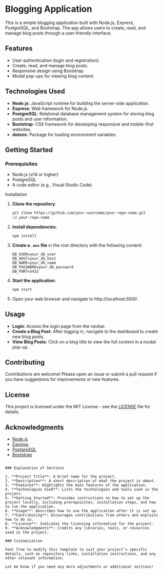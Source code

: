 
# Blogging Application

This is a simple blogging application built with Node.js, Express, PostgreSQL, and Bootstrap. The app allows users to create, read, and manage blog posts through a user-friendly interface.

## Features

- User authentication (login and registration).
- Create, read, and manage blog posts.
- Responsive design using Bootstrap.
- Modal pop-ups for viewing blog content.

## Technologies Used

- **Node.js**: JavaScript runtime for building the server-side application.
- **Express**: Web framework for Node.js.
- **PostgreSQL**: Relational database management system for storing blog posts and user information.
- **Bootstrap**: CSS framework for developing responsive and mobile-first websites.
- **dotenv**: Package for loading environment variables.

## Getting Started

### Prerequisites

- Node.js (v14 or higher)
- PostgreSQL
- A code editor (e.g., Visual Studio Code)

 Installation

1. **Clone the repository**:

   ```bash
   git clone https://github.com/your-username/your-repo-name.git
   cd your-repo-name
   ```

2. **Install dependencies**:

   ```bash
   npm install
   ```

3. **Create a `.env` file** in the root directory with the following content:

   ```plaintext
   DB_USER=your_db_user
   DB_HOST=your_db_host
   DB_NAME=your_db_name
   DB_PASSWORD=your_db_password
   DB_PORT=5432
   ```

4. **Start the application**:

   ```bash
   npm start
   ```

5. Open your web browser and navigate to http://localhost:3000`.

## Usage

- **Login**: Access the login page from the navbar.
- **Create a Blog Post**: After logging in, navigate to the dashboard to create new blog posts.
- **View Blog Posts**: Click on a blog title to view the full content in a modal pop-up.

## Contributing

Contributions are welcome! Please open an issue or submit a pull request if you have suggestions for improvements or new features.

## License

This project is licensed under the MIT License - see the [LICENSE](LICENSE) file for details.

## Acknowledgments

- [Node.js](https://nodejs.org)
- [Express](https://expressjs.com)
- [PostgreSQL](https://www.postgresql.org)
- [Bootstrap](https://getbootstrap.com)
```

### Explanation of Sections

1. **Project Title**: A brief name for the project.
2. **Description**: A short description of what the project is about.
3. **Features**: Highlights the main features of the application.
4. **Technologies Used**: Lists the technologies and tools used in the project.
5. **Getting Started**: Provides instructions on how to set up the project locally, including prerequisites, installation steps, and how to run the application.
6. **Usage**: Describes how to use the application after it is set up.
7. **Contributing**: Encourages contributions from others and explains how to do so.
8. **License**: Indicates the licensing information for the project.
9. **Acknowledgments**: Credits any libraries, tools, or resources used in the project.

### Customization

Feel free to modify this template to suit your project’s specific details, such as repository links, installation instructions, and any other relevant information.

Let me know if you need any more adjustments or additional sections!
